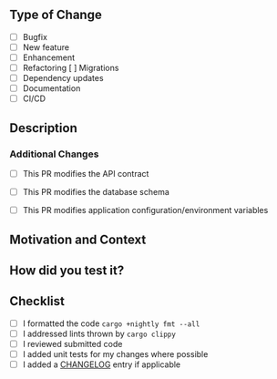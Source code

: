 
## Type of Change
<!-- Put an `x` in the boxes that apply -->

- [ ] Bugfix
- [ ] New feature
- [ ] Enhancement
- [ ] Refactoring
  [ ] Migrations
- [ ] Dependency updates
- [ ] Documentation
- [ ] CI/CD

## Description
<!-- Describe your changes in detail -->


### Additional Changes

- [ ] This PR modifies the API contract
- [ ] This PR modifies the database schema
- [ ] This PR modifies application configuration/environment variables


## Motivation and Context
<!--
Why is this change required? What problem does it solve?
If it fixes an open issue, please link to the issue here.

If you don't have an issue, we'd recommend starting with one first so the PR
can focus on the implementation (unless its an obvious bug or documentation fix
that will have little conversation).
-->


## How did you test it?
<!--
Did you write an integration/unit/API test to verify the code changes?
Or did you test this change manually (provide relevant screenshots)?
-->


## Checklist
<!-- Put an `x` in the boxes that apply -->

- [ ] I formatted the code `cargo +nightly fmt --all`
- [ ] I addressed lints thrown by `cargo clippy`
- [ ] I reviewed submitted code
- [ ] I added unit tests for my changes where possible
- [ ] I added a [CHANGELOG](/CHANGELOG.md) entry if applicable
